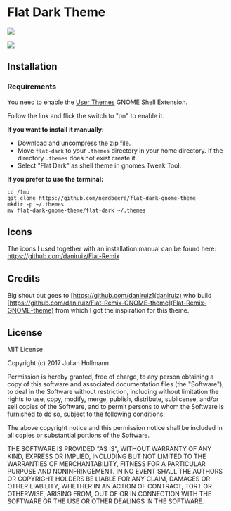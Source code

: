 # Flat Dark Theme
![](./screenshot/screen-1.png)

![](./screenshot/screen-2.png)

## Installation

### Requirements

You need to enable the [User Themes](https://extensions.gnome.org/extension/19/user-themes/) GNOME Shell Extension.

Follow the link and flick the switch to "on" to enable it.

**If you want to install it manually:**

- Download and uncompress the zip file.
- Move `flat-dark` to your `.themes` directory in your home directory.
  If the directory `.themes` does not exist create it.
- Select "Flat Dark" as shell theme in gnomes Tweak Tool.

**If you prefer to use the terminal:**

```
cd /tmp
git clone https://github.com/nerdbeere/flat-dark-gnome-theme
mkdir -p ~/.themes
mv flat-dark-gnome-theme/flat-dark ~/.themes
```

## Icons

The icons I used together with an installation manual can be found here: https://github.com/daniruiz/Flat-Remix

## Credits

Big shout out goes to [https://github.com/daniruiz](daniruiz) who build [https://github.com/daniruiz/Flat-Remix-GNOME-theme](Flat-Remix-GNOME-theme) from which I got the inspiration for this theme.

## License

MIT License

Copyright (c) 2017 Julian Hollmann

Permission is hereby granted, free of charge, to any person obtaining a copy
of this software and associated documentation files (the "Software"), to deal
in the Software without restriction, including without limitation the rights
to use, copy, modify, merge, publish, distribute, sublicense, and/or sell
copies of the Software, and to permit persons to whom the Software is
furnished to do so, subject to the following conditions:

The above copyright notice and this permission notice shall be included in all
copies or substantial portions of the Software.

THE SOFTWARE IS PROVIDED "AS IS", WITHOUT WARRANTY OF ANY KIND, EXPRESS OR
IMPLIED, INCLUDING BUT NOT LIMITED TO THE WARRANTIES OF MERCHANTABILITY,
FITNESS FOR A PARTICULAR PURPOSE AND NONINFRINGEMENT. IN NO EVENT SHALL THE
AUTHORS OR COPYRIGHT HOLDERS BE LIABLE FOR ANY CLAIM, DAMAGES OR OTHER
LIABILITY, WHETHER IN AN ACTION OF CONTRACT, TORT OR OTHERWISE, ARISING FROM,
OUT OF OR IN CONNECTION WITH THE SOFTWARE OR THE USE OR OTHER DEALINGS IN THE
SOFTWARE.

